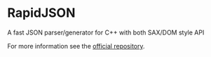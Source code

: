 # RapidJSON

A fast JSON parser/generator for C++ with both SAX/DOM style API

For more information see the [official repository](https://github.com/Tencent/rapidjson).
